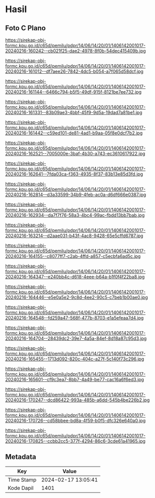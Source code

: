 # Hasil

## Foto C Plano

https://sirekap-obj-formc.kpu.go.id/c65d/pemilu/pdpr/14/06/14/20/01/1406142001017-20240216-160242--cb021f25-dae2-4978-8f0b-54dec415409b.jpg

https://sirekap-obj-formc.kpu.go.id/c65d/pemilu/pdpr/14/06/14/20/01/1406142001017-20240216-161012--df7aee26-7842-4dc5-b054-a7f065d58dcf.jpg

https://sirekap-obj-formc.kpu.go.id/c65d/pemilu/pdpr/14/06/14/20/01/1406142001017-20240216-161144--6466c794-b5f5-49df-915f-8121be7ee732.jpg

https://sirekap-obj-formc.kpu.go.id/c65d/pemilu/pdpr/14/06/14/20/01/1406142001017-20240216-161331--83b09ae3-4bbf-45f9-9d5a-19dad7a81be1.jpg

https://sirekap-obj-formc.kpu.go.id/c65d/pemilu/pdpr/14/06/14/20/01/1406142001017-20240216-161442--c59ed101-de81-4ad1-b9aa-05f8e0dcf7b2.jpg

https://sirekap-obj-formc.kpu.go.id/c65d/pemilu/pdpr/14/06/14/20/01/1406142001017-20240216-162521--7005000e-3baf-4b30-a743-ec3610617922.jpg

https://sirekap-obj-formc.kpu.go.id/c65d/pemilu/pdpr/14/06/14/20/01/1406142001017-20240216-162641--7fda03ca-f363-4935-8f37-83b13e85d3fd.jpg

https://sirekap-obj-formc.kpu.go.id/c65d/pemilu/pdpr/14/06/14/20/01/1406142001017-20240216-162814--d3a33599-34b9-4feb-ac0a-d6df666e0387.jpg

https://sirekap-obj-formc.kpu.go.id/c65d/pemilu/pdpr/14/06/14/20/01/1406142001017-20240216-162934--da7f7f76-58a3-4bc4-99ac-fbdd13bb7bab.jpg

https://sirekap-obj-formc.kpu.go.id/c65d/pemilu/pdpr/14/06/14/20/01/1406142001017-20240216-163214--d2aae031-b43f-4ac8-9428-65e5cffd6787.jpg

https://sirekap-obj-formc.kpu.go.id/c65d/pemilu/pdpr/14/06/14/20/01/1406142001017-20240216-164155--c8077ff7-c2ab-4ffd-a857-c5ecbfa6ad5c.jpg

https://sirekap-obj-formc.kpu.go.id/c65d/pemilu/pdpr/14/06/14/20/01/1406142001017-20240216-164347--e240bb4c-d618-4eee-b64a-b1f0f4f22ba8.jpg

https://sirekap-obj-formc.kpu.go.id/c65d/pemilu/pdpr/14/06/14/20/01/1406142001017-20240216-164446--e5e0a5e2-9c8d-4ee2-90c5-c7beb1b00ae0.jpg

https://sirekap-obj-formc.kpu.go.id/c65d/pemilu/pdpr/14/06/14/20/01/1406142001017-20240216-164548--fd259a47-568f-477b-8703-e1a5efeaa7d4.jpg

https://sirekap-obj-formc.kpu.go.id/c65d/pemilu/pdpr/14/06/14/20/01/1406142001017-20240216-164704--28439dc2-39e7-4a5a-84ef-8d18a87c95d3.jpg

https://sirekap-obj-formc.kpu.go.id/c65d/pemilu/pdpr/14/06/14/20/01/1406142001017-20240216-165455--1713d092-820c-404c-a27f-5c140f73c296.jpg

https://sirekap-obj-formc.kpu.go.id/c65d/pemilu/pdpr/14/06/14/20/01/1406142001017-20240216-165601--cf9c3ea7-8bb7-4a49-be77-cac16a6f6ed3.jpg

https://sirekap-obj-formc.kpu.go.id/c65d/pemilu/pdpr/14/06/14/20/01/1406142001017-20240216-170247--dcd86422-993a-485b-a6dd-545b4be226b2.jpg

https://sirekap-obj-formc.kpu.go.id/c65d/pemilu/pdpr/14/06/14/20/01/1406142001017-20240216-170726--cd58bbee-bd8a-4f59-b0f5-dfc326e640a0.jpg

https://sirekap-obj-formc.kpu.go.id/c65d/pemilu/pdpr/14/06/14/20/01/1406142001017-20240216-170825--ccbb2cc5-377f-4294-86c6-3cde61a41965.jpg


## Metadata

| Key        | Value               |
| ---------- | ------------------- |
| Time Stamp | 2024-02-17 13:05:41 |
| Kode Dapil | 1401                |



